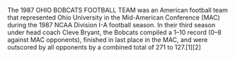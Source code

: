 The 1987 OHIO BOBCATS FOOTBALL TEAM was an American football team that represented Ohio University in the Mid-American Conference (MAC) during the 1987 NCAA Division I-A football season. In their third season under head coach Cleve Bryant, the Bobcats compiled a 1–10 record (0–8 against MAC opponents), finished in last place in the MAC, and were outscored by all opponents by a combined total of 271 to 127.[1][2]
